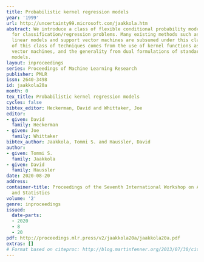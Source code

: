 ```yaml
---
title: Probabilistic kernel regression models
year: '1999'
url: http://uncertainty99.microsoft.com/jaakkola.htm
abstract: We introduce a class of flexible conditional probability models and techniques
  for classification/regression problems. Many existing methods such as generalized
  linear models and support vector machines are subsumed under this class. The flexibility
  of this class of techniques comes from the use of kernel functions as in support
  vector machines, and the generality from dual formulations of standard regression
  models.
layout: inproceedings
series: Proceedings of Machine Learning Research
publisher: PMLR
issn: 2640-3498
id: jaakkola20a
month: 0
tex_title: Probabilistic kernel regression models
cycles: false
bibtex_editor: Heckerman, David and Whittaker, Joe
editor:
- given: David
  family: Heckerman
- given: Joe
  family: Whittaker
bibtex_author: Jaakkola, Tommi S. and Haussler, David
author:
- given: Tommi S.
  family: Jaakkola
- given: David
  family: Haussler
date: 2020-08-20
address:
container-title: Proceedings of the Seventh International Workshop on Artificial Intelligence
  and Statistics
volume: '2'
genre: inproceedings
issued:
  date-parts:
  - 2020
  - 8
  - 20
pdf: http://proceedings.mlr.press/v2/jaakkola20a/jaakkola20a.pdf
extras: []
# Format based on citeproc: http://blog.martinfenner.org/2013/07/30/citeproc-yaml-for-bibliographies/
---
```


